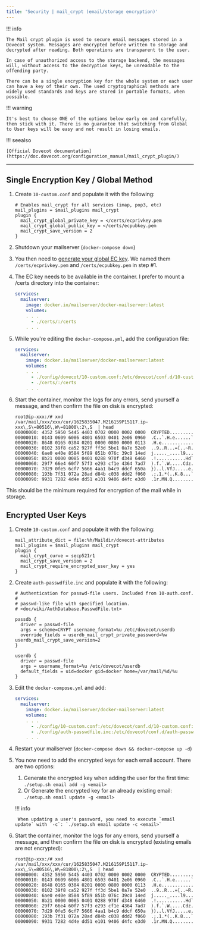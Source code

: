 ```yaml
---
title: 'Security | mail_crypt (email/storage encryption)'
---
```


!!! info
 
    The Mail crypt plugin is used to secure email messages stored in a Dovecot system. Messages are encrypted before written to storage and decrypted after reading. Both operations are transparent to the user.

    In case of unauthorized access to the storage backend, the messages will, without access to the decryption keys, be unreadable to the offending party.

    There can be a single encryption key for the whole system or each user can have a key of their own. The used cryptographical methods are widely used standards and keys are stored in portable formats, when possible.


!!! warning
 
    It's best to choose ONE of the options below early on and carefully, then stick with it. There is no guarantee that switching from Global to User keys will be easy and not result in losing emails.


!!! seealso

    [Official Dovecot documentation](https://doc.dovecot.org/configuration_manual/mail_crypt_plugin/)

---

## Single Encryption Key / Global Method

1. Create `10-custom.conf` and populate it with the following:

    ```
    # Enables mail_crypt for all services (imap, pop3, etc)
    mail_plugins = $mail_plugins mail_crypt
    plugin {
      mail_crypt_global_private_key = </certs/ecprivkey.pem
      mail_crypt_global_public_key = </certs/ecpubkey.pem
      mail_crypt_save_version = 2
    }
    ```

2. Shutdown your mailserver (`docker-compose down`)

3. You then need to [generate your global EC key](https://doc.dovecot.org/configuration_manual/mail_crypt_plugin/#ec-key). We named them `/certs/ecprivkey.pem` and `/certs/ecpubkey.pem` in step #1.

4. The EC key needs to be available in the container. I prefer to mount a /certs directory into the container: 
    ```yaml
    services:
      mailserver:
        image: docker.io/mailserver/docker-mailserver:latest
        volumes:
        . . .
          - ./certs/:/certs
        . . .
    ```

5. While you're editing the `docker-compose.yml`, add the configuration file:
    ```yaml
    services:
      mailserver:
        image: docker.io/mailserver/docker-mailserver:latest
        volumes:
        . . .
          - ./config/dovecot/10-custom.conf:/etc/dovecot/conf.d/10-custom.conf
          - ./certs/:/certs
        . . .
    ```

6. Start the container, monitor the logs for any errors, send yourself a message, and then confirm the file on disk is encrypted:
    ```
    root@ip-xxx:/# xxd /var/mail/xxx/xxx/cur/1625835047.M216159P15117.ip-xxx\,S\=80516\,W\=81800\:2\,S  | head
    00000000: 4352 5950 5445 4403 0702 0000 0002 0000  CRYPTED.........
    00000010: 0143 0609 6086 4801 6503 0401 2e06 0960  .C..`.H.e......`
    00000020: 8648 0165 0304 0201 0000 0800 0000 0113  .H.e............
    00000030: 0102 39f8 ca52 927f ff3d 5be1 0a7e 52e0  ..9..R...=[..~R.
    00000040: 6ae0 e40e 8584 5f89 851b 076c 39c0 14ed  j....._....l9...
    00000050: 8b21 0000 0085 0401 0288 970f d348 6460  .!...........Hd`
    00000060: 29f7 66e4 60f7 57f3 e293 cf1e 4364 7ad7  ).f.`.W.....Cdz.
    00000070: 7d29 0fe5 6cf7 5666 4aa1 b4c9 ddcf 650a  })..l.VfJ.....e.
    00000080: 193b 7f31 072a 28ad d84b c038 ddd2 f060  .;.1.*(..K.8...`
    00000090: 9931 7282 4d4e dd51 e101 9406 d4fc e3d0  .1r.MN.Q........
    ```

This should be the minimum required for encryption of the mail while in storage.


## Encrypted User Keys

1. Create `10-custom.conf` and populate it with the following:

    ```
    mail_attribute_dict = file:%h/Maildir/dovecot-attributes
    mail_plugins = $mail_plugins mail_crypt
    plugin {
      mail_crypt_curve = secp521r1
      mail_crypt_save_version = 2
      mail_crypt_require_encrypted_user_key = yes
    }
    ```

2. Create `auth-passwdfile.inc` and populate it with the following:

    ```
    # Authentication for passwd-file users. Included from 10-auth.conf.
    #
    # passwd-like file with specified location.
    # <doc/wiki/AuthDatabase.PasswdFile.txt>

    passdb {
      driver = passwd-file
      args = scheme=CRYPT username_format=%u /etc/dovecot/userdb
      override_fields = userdb_mail_crypt_private_password=%w userdb_mail_crypt_save_version=2
    }

    userdb {
      driver = passwd-file
      args = username_format=%u /etc/dovecot/userdb
      default_fields = uid=docker gid=docker home=/var/mail/%d/%u
    }
    ```

3. Edit the `docker-compose.yml` and add:
    ```yaml
    services:
      mailserver:
        image: docker.io/mailserver/docker-mailserver:latest
        volumes:
        . . .
          - ./config/10-custom.conf:/etc/dovecot/conf.d/10-custom.conf:ro
          - ./config/auth-passwdfile.inc:/etc/dovecot/conf.d/auth-passwdfile.inc:ro
        . . .
    ```

4. Restart your mailserver (`docker-compose down && docker-compose up -d`)

5. You now need to add the encrypted keys for each email account. There are two options:
    
    1. Generate the encrypted key when adding the user for the first time: `./setup.sh email add -g <email>`
    2. Or Generate the encrypted key for an already existing email: `./setup.sh email update -g <email>`
    
    !!! info
    
        When updating a user's password, you need to execute `email update` with `-c`: `./setup.sh email update -c <email>`


6. Start the container, monitor the logs for any errors, send yourself a message, and then confirm the file on disk is encrypted (existing emails are not encrypted):
    ```
    root@ip-xxx:/# xxd /var/mail/xxx/xxx/cur/1625835047.M216159P15117.ip-xxx\,S\=80516\,W\=81800\:2\,S  | head
    00000000: 4352 5950 5445 4403 0702 0000 0002 0000  CRYPTED.........
    00000010: 0143 0609 6086 4801 6503 0401 2e06 0960  .C..`.H.e......`
    00000020: 8648 0165 0304 0201 0000 0800 0000 0113  .H.e............
    00000030: 0102 39f8 ca52 927f ff3d 5be1 0a7e 52e0  ..9..R...=[..~R.
    00000040: 6ae0 e40e 8584 5f89 851b 076c 39c0 14ed  j....._....l9...
    00000050: 8b21 0000 0085 0401 0288 970f d348 6460  .!...........Hd`
    00000060: 29f7 66e4 60f7 57f3 e293 cf1e 4364 7ad7  ).f.`.W.....Cdz.
    00000070: 7d29 0fe5 6cf7 5666 4aa1 b4c9 ddcf 650a  })..l.VfJ.....e.
    00000080: 193b 7f31 072a 28ad d84b c038 ddd2 f060  .;.1.*(..K.8...`
    00000090: 9931 7282 4d4e dd51 e101 9406 d4fc e3d0  .1r.MN.Q........
    ```
